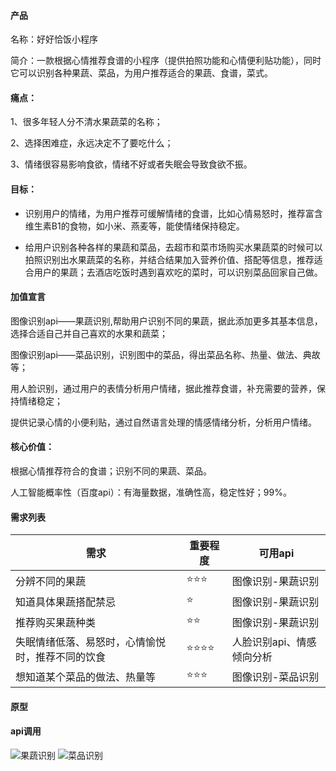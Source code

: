 
#### 产品

名称：好好恰饭小程序

简介：一款根据心情推荐食谱的小程序（提供拍照功能和心情便利贴功能），同时它可以识别各种果蔬、菜品，为用户推荐适合的果蔬、食谱，菜式。

#### 痛点：

1、很多年轻人分不清水果蔬菜的名称；

2、选择困难症，永远决定不了要吃什么；

3、情绪很容易影响食欲，情绪不好或者失眠会导致食欲不振。

#### 目标：

- 识别用户的情绪，为用户推荐可缓解情绪的食谱，比如心情易怒时，推荐富含维生素B1的食物，如小米、燕麦等，能使情绪保持稳定。

- 给用户识别各种各样的果蔬和菜品，去超市和菜市场购买水果蔬菜的时候可以拍照识别出水果蔬菜的名称，并结合结果加入营养价值、搭配等信息，推荐适合用户的果蔬；去酒店吃饭时遇到喜欢吃的菜时，可以识别菜品回家自己做。

#### 加值宣言

图像识别api——果蔬识别,帮助用户识别不同的果蔬，据此添加更多其基本信息，选择合适自己并自己喜欢的水果和蔬菜；

图像识别api——菜品识别，识别图中的菜品，得出菜品名称、热量、做法、典故等；

用人脸识别，通过用户的表情分析用户情绪，据此推荐食谱，补充需要的营养，保持情绪稳定；

提供记录心情的小便利贴，通过自然语言处理的情感情绪分析，分析用户情绪。

#### 核心价值：
根据心情推荐符合的食谱；识别不同的果蔬、菜品。

人工智能概率性（百度api）：有海量数据，准确性高，稳定性好；99%。

#### 需求列表

| 需求                         | 重要程度 | 可用api           |
| ---------------------------- | -------- | ----------------- |
| 分辨不同的果蔬               | ⭐⭐⭐   | 图像识别-果蔬识别 |
| 知道具体果蔬搭配禁忌         | ⭐      | 图像识别-果蔬识别 |
| 推荐购买果蔬种类             | ⭐⭐     | 图像识别-果蔬识别 |
| 失眠情绪低落、易怒时，心情愉悦时，推荐不同的饮食         | ⭐⭐⭐⭐ | 人脸识别api、情感倾向分析      |
| 想知道某个菜品的做法、热量等 | ⭐⭐⭐     | 图像识别-菜品识别 |


#### 原型

#### api调用

![果蔬识别](https://images.gitee.com/uploads/images/2019/1204/164634_aaf66a33_1648156.png "果蔬1.PNG")
![菜品识别](https://images.gitee.com/uploads/images/2019/1204/164657_34f5ced8_1648156.png "菜品.PNG")
